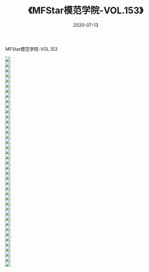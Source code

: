 ﻿---
layout: post
title:  《MFStar模范学院-VOL.153》
date:   2020-07-13
img: http://img.660000.xyz/Sharelink/网络美图/2020/MFStar模范学院-VOL.153/000.jpg
categories: [美女, 清纯, 唯美]
---

MFStar模范学院-VOL.153

  ![](http://img.660000.xyz/Sharelink/网络美图/2020/MFStar模范学院-VOL.153/001.jpg) <br> ![](http://img.660000.xyz/Sharelink/网络美图/2020/MFStar模范学院-VOL.153/002.jpg) <br> ![](http://img.660000.xyz/Sharelink/网络美图/2020/MFStar模范学院-VOL.153/003.jpg) <br> ![](http://img.660000.xyz/Sharelink/网络美图/2020/MFStar模范学院-VOL.153/004.jpg) <br> ![](http://img.660000.xyz/Sharelink/网络美图/2020/MFStar模范学院-VOL.153/005.jpg) <br> ![](http://img.660000.xyz/Sharelink/网络美图/2020/MFStar模范学院-VOL.153/006.jpg) <br> ![](http://img.660000.xyz/Sharelink/网络美图/2020/MFStar模范学院-VOL.153/007.jpg) <br> ![](http://img.660000.xyz/Sharelink/网络美图/2020/MFStar模范学院-VOL.153/008.jpg) <br> ![](http://img.660000.xyz/Sharelink/网络美图/2020/MFStar模范学院-VOL.153/009.jpg) <br> ![](http://img.660000.xyz/Sharelink/网络美图/2020/MFStar模范学院-VOL.153/010.jpg) <br> ![](http://img.660000.xyz/Sharelink/网络美图/2020/MFStar模范学院-VOL.153/011.jpg) <br> ![](http://img.660000.xyz/Sharelink/网络美图/2020/MFStar模范学院-VOL.153/012.jpg) <br> ![](http://img.660000.xyz/Sharelink/网络美图/2020/MFStar模范学院-VOL.153/013.jpg) <br> ![](http://img.660000.xyz/Sharelink/网络美图/2020/MFStar模范学院-VOL.153/014.jpg) <br> ![](http://img.660000.xyz/Sharelink/网络美图/2020/MFStar模范学院-VOL.153/015.jpg) <br> ![](http://img.660000.xyz/Sharelink/网络美图/2020/MFStar模范学院-VOL.153/016.jpg) <br> ![](http://img.660000.xyz/Sharelink/网络美图/2020/MFStar模范学院-VOL.153/017.jpg) <br> ![](http://img.660000.xyz/Sharelink/网络美图/2020/MFStar模范学院-VOL.153/018.jpg) <br> ![](http://img.660000.xyz/Sharelink/网络美图/2020/MFStar模范学院-VOL.153/019.jpg) <br> ![](http://img.660000.xyz/Sharelink/网络美图/2020/MFStar模范学院-VOL.153/020.jpg) <br> ![](http://img.660000.xyz/Sharelink/网络美图/2020/MFStar模范学院-VOL.153/021.jpg) <br> ![](http://img.660000.xyz/Sharelink/网络美图/2020/MFStar模范学院-VOL.153/022.jpg) <br> ![](http://img.660000.xyz/Sharelink/网络美图/2020/MFStar模范学院-VOL.153/023.jpg) <br> ![](http://img.660000.xyz/Sharelink/网络美图/2020/MFStar模范学院-VOL.153/024.jpg) <br> ![](http://img.660000.xyz/Sharelink/网络美图/2020/MFStar模范学院-VOL.153/025.jpg) <br> ![](http://img.660000.xyz/Sharelink/网络美图/2020/MFStar模范学院-VOL.153/026.jpg) <br> ![](http://img.660000.xyz/Sharelink/网络美图/2020/MFStar模范学院-VOL.153/027.jpg) <br> ![](http://img.660000.xyz/Sharelink/网络美图/2020/MFStar模范学院-VOL.153/028.jpg) <br> ![](http://img.660000.xyz/Sharelink/网络美图/2020/MFStar模范学院-VOL.153/029.jpg) <br> ![](http://img.660000.xyz/Sharelink/网络美图/2020/MFStar模范学院-VOL.153/030.jpg) <br> ![](http://img.660000.xyz/Sharelink/网络美图/2020/MFStar模范学院-VOL.153/031.jpg) <br> ![](http://img.660000.xyz/Sharelink/网络美图/2020/MFStar模范学院-VOL.153/032.jpg) <br> ![](http://img.660000.xyz/Sharelink/网络美图/2020/MFStar模范学院-VOL.153/033.jpg) <br> ![](http://img.660000.xyz/Sharelink/网络美图/2020/MFStar模范学院-VOL.153/034.jpg) <br> ![](http://img.660000.xyz/Sharelink/网络美图/2020/MFStar模范学院-VOL.153/035.jpg) <br> ![](http://img.660000.xyz/Sharelink/网络美图/2020/MFStar模范学院-VOL.153/036.jpg) <br> ![](http://img.660000.xyz/Sharelink/网络美图/2020/MFStar模范学院-VOL.153/037.jpg) <br> ![](http://img.660000.xyz/Sharelink/网络美图/2020/MFStar模范学院-VOL.153/038.jpg) <br> ![](http://img.660000.xyz/Sharelink/网络美图/2020/MFStar模范学院-VOL.153/039.jpg) <br> ![](http://img.660000.xyz/Sharelink/网络美图/2020/MFStar模范学院-VOL.153/040.jpg) <br> ![](http://img.660000.xyz/Sharelink/网络美图/2020/MFStar模范学院-VOL.153/041.jpg) <br>